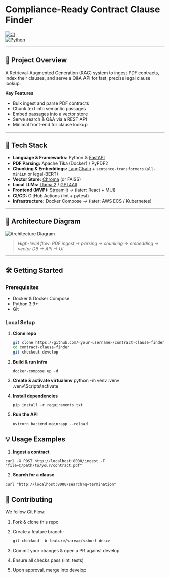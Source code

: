 # Compliance-Ready Contract Clause Finder

[![CI](https://github.com/rohit-shinde-03/contract-clause-finder/actions/workflows/ci.yml/badge.svg)](https://github.com/rohit-shinde-03/contract-clause-finder/actions/workflows/ci.yml)  
[![Python](https://img.shields.io/badge/Python-3.9%2B-blue.svg)](https://www.python.org/)

---

## 🚀 Project Overview

A Retrieval-Augmented Generation (RAG) system to ingest PDF contracts, index their clauses, and serve a Q&A API for fast, precise legal clause lookup.

**Key Features**  
- Bulk ingest and parse PDF contracts  
- Chunk text into semantic passages  
- Embed passages into a vector store  
- Serve search & Q&A via a REST API  
- Minimal front-end for clause lookup

---

## 🧰 Tech Stack

- **Language & Frameworks:** Python & [FastAPI](https://fastapi.tiangolo.com/)  
- **PDF Parsing:** Apache Tika (Docker) / PyPDF2  
- **Chunking & Embeddings:** [LangChain](https://github.com/langchain-ai/langchain) + `sentence-transformers` (`all-MiniLM` or legal-BERT)  
- **Vector Store:** [Chroma](https://github.com/chroma-core/chroma) (or FAISS)  
- **Local LLMs:** [Llama 2](https://huggingface.co/meta-llama) / [GPT4All](https://github.com/nomic-ai/gpt4all)  
- **Frontend (MVP):** [Streamlit](https://streamlit.io/) → (later: React + MUI)  
- **CI/CD:** GitHub Actions (lint + pytest)  
- **Infrastructure:** Docker Compose → (later: AWS ECS / Kubernetes)

---

## 📐 Architecture Diagram

![Architecture Diagram](docs/architecture.png)  
> *High-level flow: PDF ingest → parsing → chunking → embedding → vector DB → API → UI*

---

## 🛠️ Getting Started

### Prerequisites

- Docker & Docker Compose  
- Python 3.9+  
- Git

### Local Setup

1. **Clone repo**  
   ```bash
   git clone https://github.com/<your-username>/contract-clause-finder.git
   cd contract-clause-finder
   git checkout develop
   ```
   
2. **Build & run infra**
   ```
   docker-compose up -d
   ```
   
3. **Create & activate virtualenv**
   python -m venv .venv
   .venv\Scripts\activate
   
5. **Install dependencies**
   ```
   pip install -r requirements.txt
   ```
6. **Run the API**
   ```
   uvicorn backend.main:app --reload
   ```
## 💡 Usage Examples
1. **Ingest a contract**
  ```
  curl -X POST http://localhost:8000/ingest -F "file=@/path/to/your/contract.pdf"
  ```
2. **Search for a clause**
  ```
  curl "http://localhost:8000/search?q=termination"
  ```
## 🤝 Contributing
We follow Git Flow:

1. Fork & clone this repo

2. Create a feature branch:
   ```
   git checkout -b feature/<area>/<short-desc>
   ```
3. Commit your changes & open a PR against develop

4. Ensure all checks pass (lint, tests)

5. Upon approval, merge into develop
